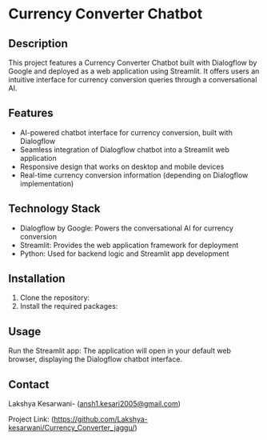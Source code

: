 # Currency Converter Chatbot

## Description
This project features a Currency Converter Chatbot built with Dialogflow by Google and deployed as a web application using Streamlit. 
It offers users an intuitive interface for currency conversion queries through a conversational AI.

## Features
- AI-powered chatbot interface for currency conversion, built with Dialogflow
- Seamless integration of Dialogflow chatbot into a Streamlit web application
- Responsive design that works on desktop and mobile devices
- Real-time currency conversion information (depending on Dialogflow implementation)

## Technology Stack
- Dialogflow by Google: Powers the conversational AI for currency conversion
- Streamlit: Provides the web application framework for deployment
- Python: Used for backend logic and Streamlit app development

## Installation

1. Clone the repository:
2. Install the required packages:

## Usage

Run the Streamlit app:
The application will open in your default web browser, displaying the Dialogflow chatbot interface.

## Contact
Lakshya Kesarwani- (ansh1.kesari2005@gmail.com)

Project Link: (https://github.com/Lakshya-kesarwani/Currency_Converter_jaggu/)
